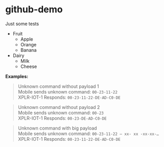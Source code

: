 # github-demo
Just some tests

* Fruit
  * Apple
  * Orange
  * Banana
* Dairy
  * Milk
  * Cheese


**Examples:**
> Unknown command without payload 1<br/>
Mobile sends unknown command: `00-23-11-22`<br/>
XPLR-IOT-1 Responds: `00-23-11-22-DE-AD-C0-DE`

>Unknown command without payload 2<br/>
Mobile sends unknown command: `00-23`<br/>
XPLR-IOT-1 Responds: `00-23-DE-AD-C0-DE`

>Unknown command with big payload<br/>
Mobile sends unknown command: `00-23-11-22 – xx- xx -xx-xx-…`<br/>
XPLR-IOT-1 Responds: `00-23-11-22-DE-AD-C0-DE`
